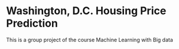 # Washington, D.C. Housing Price Prediction

This is a group project of the course Machine Learning with Big data
